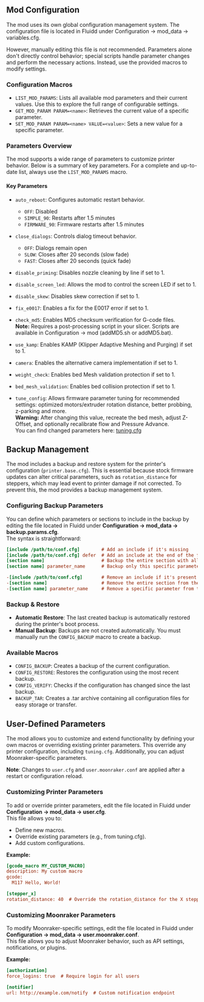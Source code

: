 ## Mod Configuration

The mod uses its own global configuration management system. The configuration file is located in Fluidd under Configuration -> mod_data -> variables.cfg.

However, manually editing this file is not recommended. Parameters alone don't directly control behavior; special scripts handle parameter changes and perform the necessary actions. Instead, use the provided macros to modify settings.

### Configuration Macros
- `LIST_MOD_PARAMS`: Lists all available mod parameters and their current values. Use this to explore the full range of configurable settings.
- `GET_MOD_PARAM PARAM=<name>`: Retrieves the current value of a specific parameter.
- `SET_MOD_PARAM PARAM=<name> VALUE=<value>`: Sets a new value for a specific parameter.

### Parameters Overview
The mod supports a wide range of parameters to customize printer behavior. Below is a summary of key parameters. For a complete and up-to-date list, always use the `LIST_MOD_PARAMS` macro.

#### Key Parameters
- `auto_reboot`: Configures automatic restart behavior.
  - `OFF`: Disabled
  - `SIMPLE_90`: Restarts after 1.5 minutes
  - `FIRMWARE_90`: Firmware restarts after 1.5 minutes

- `close_dialogs`: Controls dialog timeout behavior.  
  - `OFF`: Dialogs remain open
  - `SLOW`: Closes after 20 seconds (slow fade)
  - `FAST`: Closes after 20 seconds (quick fade)

- `disable_priming`: Disables nozzle cleaning by line if set to 1.

- `disable_screen_led`: Allows the mod to control the screen LED if set to 1.

- `disable_skew`: Disables skew correction if set to 1.

- `fix_e0017`: Enables a fix for the E0017 error if set to 1.

- `check_md5`: Enables MD5 checksum verification for G-code files.  
**Note:** Requires a post-processing script in your slicer. Scripts are available in Configuration -> mod (addMD5.sh or addMD5.bat).

- `use_kamp`: Enables KAMP (Klipper Adaptive Meshing and Purging) if set to 1.

- `camera`: Enables the alternative camera implementation if set to 1.

- `weight_check`: Enables bed Mesh validation protection if set to 1.

- `bed_mesh_validation`: Enables bed collision protection if set to 1.

- `tune_config`: Allows firmware parameter tuning for recommended settings: optimized motors/extruder rotation distance, better probbing, z-parking and more.  
**Warning:** After changing this value, recreate the bed mesh, adjust Z-Offset, and optionally recalibrate flow and Pressure Advance.  
You can find changed parameters here: [tuning.cfg](/tuning.cfg)


## Backup Management

The mod includes a backup and restore system for the printer's configuration (`printer.base.cfg`). This is essential because stock firmware updates can alter critical parameters, such as `rotation_distance` for steppers, which may lead event to printer damage if not corrected.
To prevent this, the mod provides a backup management system.

### Configuring Backup Parameters

You can define which parameters or sections to include in the backup by editing the file located in Fluidd under **Configuration -> mod_data -> backup.params.cfg**.  
The syntax is straightforward:

```cfg
[include /path/to/conf.cfg]        # Add an include if it's missing
[include /path/to/conf.cfg] defer  # Add an include at the end of the file if it's missing
[section name]                     # Backup the entire section with all its parameters
[section name] parameter_name      # Backup only this specific parameter within the section

-[include /path/to/conf.cfg]       # Remove an include if it's present
-[section name]                    # Remove the entire section from the config
-[section name] parameter_name     # Remove a specific parameter from the section
```

### Backup & Restore

- **Automatic Restore**: The last created backup is automatically restored during the printer's boot process.
- **Manual Backup**: Backups are not created automatically. You must manually run the `CONFIG_BACKUP` macro to create a backup.

###  Available Macros

- `CONFIG_BACKUP`: Creates a backup of the current configuration.
- `CONFIG_RESTORE`: Restores the configuration using the most recent backup.
- `CONFIG_VERIFY`: Checks if the configuration has changed since the last backup.
- `BACKUP_TAR`: Creates a .tar archive containing all configuration files for easy storage or transfer.

## User-Defined Parameters

The mod allows you to customize and extend functionality by defining your own macros or overriding existing printer parameters. This override any printer configuration, including `tuning.cfg`. Additionally, you can adjust Moonraker-specific parameters.

**Note**: Changes to `user.cfg` and `user.moonraker.conf` are applied after a restart or configuration reload.

### Customizing Printer Parameters

To add or override printer parameters, edit the file located in Fluidd under **Configuration -> mod_data -> user.cfg**.  
This file allows you to:

- Define new macros.
- Override existing parameters (e.g., from tuning.cfg).
- Add custom configurations.

**Example:**

```cfg
[gcode_macro MY_CUSTOM_MACRO]
description: My custom macro
gcode:
  M117 Hello, World!

[stepper_x]
rotation_distance: 40  # Override the rotation_distance for the X stepper
```

### Customizing Moonraker Parameters
To modify Moonraker-specific settings, edit the file located in Fluidd under **Configuration -> mod_data -> user.moonraker.conf**.  
This file allows you to adjust Moonraker behavior, such as API settings, notifications, or plugins.

**Example:**

```cfg
[authorization]
force_logins: true  # Require login for all users

[notifier]
url: http://example.com/notify  # Custom notification endpoint
```
